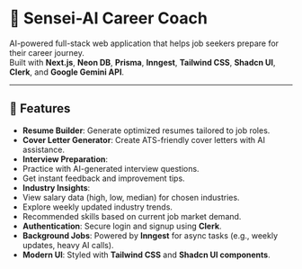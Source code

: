 # 🤖 Sensei-AI Career Coach

AI-powered full-stack web application that helps job seekers prepare for their career journey.  
Built with **Next.js**, **Neon DB**, **Prisma**, **Inngest**, **Tailwind CSS**, **Shadcn UI**, **Clerk**, and **Google Gemini API**.

---

## 🚀 Features

-  **Resume Builder**: Generate optimized resumes tailored to job roles.
-  **Cover Letter Generator**: Create ATS-friendly cover letters with AI assistance.
-  **Interview Preparation**:
  - Practice with AI-generated interview questions.
  - Get instant feedback and improvement tips.
-  **Industry Insights**:
  - View salary data (high, low, median) for chosen industries.
  - Explore weekly updated industry trends.
  - Recommended skills based on current job market demand.
-  **Authentication**: Secure login and signup using **Clerk**.
-  **Background Jobs**: Powered by **Inngest** for async tasks (e.g., weekly updates, heavy AI calls).
-  **Modern UI**: Styled with **Tailwind CSS** and **Shadcn UI components**.

